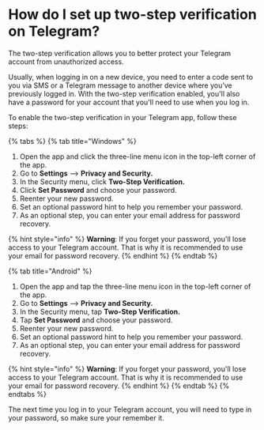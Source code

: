 # How do I set up two-step verification on Telegram?

The two-step verification allows you to better protect your Telegram account from unauthorized access.

Usually, when logging in on a new device, you need to enter a code sent to you via SMS or a Telegram message to another device where you’ve previously logged in. With the two-step verification enabled, you'll also have a password for your account that you'll need to use when you log in.

To enable the two-step verification in your Telegram app, follow these steps:

{% tabs %}
{% tab title="Windows" %}
1. Open the app and click the three-line menu icon in the top-left corner of the app.
2. Go to **Settings** —> **Privacy and Security.**
3. In the Security menu, click **Two-Step Verification.**
4. Click **Set Password** and choose your password.
5. Reenter your new password.
6. Set an optional password hint to help you remember your password.
7. As an optional step, you can enter your email address for password recovery.

{% hint style="info" %}
**Warning**: If you forget your password, you'll lose access to your Telegram account. That is why it is recommended to use your email for password recovery.
{% endhint %}
{% endtab %}

{% tab title="Android" %}
1. Open the app and tap the three-line menu icon in the top-left corner of the app.
2. Go to **Settings** —> **Privacy and Security.**
3. In the Security menu, tap **Two-Step Verification.**
4. Tap **Set Password** and choose your password.
5. Reenter your new password.
6. Set an optional password hint to help you remember your password.
7. As an optional step, you can enter your email address for password recovery.

{% hint style="info" %}
**Warning**: If you forget your password, you'll lose access to your Telegram account. That is why it is recommended to use your email for password recovery.
{% endhint %}
{% endtab %}
{% endtabs %}

The next time you log in to your Telegram account, you will need to type in your password, so make sure your remember it.
